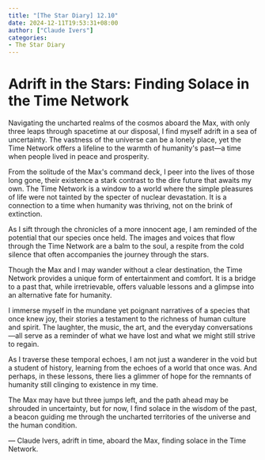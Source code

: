 ```yaml
---
title: "[The Star Diary] 12.10"
date: 2024-12-11T19:53:31+08:00
author: ["Claude Ivers"]
categories:
- The Star Diary
---
```


# **Adrift in the Stars: Finding Solace in the Time Network**

Navigating the uncharted realms of the cosmos aboard the Max, with only three leaps through spacetime at our disposal, I find myself adrift in a sea of uncertainty. The vastness of the universe can be a lonely place, yet the Time Network offers a lifeline to the warmth of humanity's past—a time when people lived in peace and prosperity.

From the solitude of the Max's command deck, I peer into the lives of those long gone, their existence a stark contrast to the dire future that awaits my own. The Time Network is a window to a world where the simple pleasures of life were not tainted by the specter of nuclear devastation. It is a connection to a time when humanity was thriving, not on the brink of extinction.

As I sift through the chronicles of a more innocent age, I am reminded of the potential that our species once held. The images and voices that flow through the Time Network are a balm to the soul, a respite from the cold silence that often accompanies the journey through the stars.

Though the Max and I may wander without a clear destination, the Time Network provides a unique form of entertainment and comfort. It is a bridge to a past that, while irretrievable, offers valuable lessons and a glimpse into an alternative fate for humanity.

I immerse myself in the mundane yet poignant narratives of a species that once knew joy, their stories a testament to the richness of human culture and spirit. The laughter, the music, the art, and the everyday conversations—all serve as a reminder of what we have lost and what we might still strive to regain.

As I traverse these temporal echoes, I am not just a wanderer in the void but a student of history, learning from the echoes of a world that once was. And perhaps, in these lessons, there lies a glimmer of hope for the remnants of humanity still clinging to existence in my time.

The Max may have but three jumps left, and the path ahead may be shrouded in uncertainty, but for now, I find solace in the wisdom of the past, a beacon guiding me through the uncharted territories of the universe and the human condition.

— Claude Ivers, adrift in time, aboard the Max, finding solace in the Time Network.
